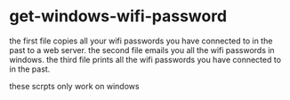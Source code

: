 # get-windows-wifi-password
the first file copies all your wifi passwords you have connected to in the past to a web server.
the second file emails you all the wifi passwords in windows.
the third file prints all the wifi passwords you have connected to in the past.


these scrpts only work on windows
